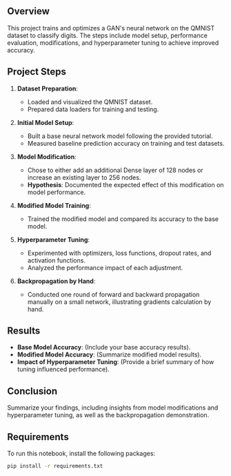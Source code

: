 ## Overview

This project trains and optimizes a GAN's neural network on the QMNIST dataset to classify digits. The steps include model setup, performance evaluation, modifications, and hyperparameter tuning to achieve improved accuracy.

## Project Steps

1. **Dataset Preparation**:
   - Loaded and visualized the QMNIST dataset.
   - Prepared data loaders for training and testing.

2. **Initial Model Setup**:
   - Built a base neural network model following the provided tutorial.
   - Measured baseline prediction accuracy on training and test datasets.

3. **Model Modification**:
   - Chose to either add an additional Dense layer of 128 nodes or increase an existing layer to 256 nodes.
   - **Hypothesis**: Documented the expected effect of this modification on model performance.

4. **Modified Model Training**:
   - Trained the modified model and compared its accuracy to the base model.

5. **Hyperparameter Tuning**:
   - Experimented with optimizers, loss functions, dropout rates, and activation functions.
   - Analyzed the performance impact of each adjustment.

6. **Backpropagation by Hand**:
   - Conducted one round of forward and backward propagation manually on a small network, illustrating gradients calculation by hand.

## Results

- **Base Model Accuracy**: (Include your base accuracy results).
- **Modified Model Accuracy**: (Summarize modified model results).
- **Impact of Hyperparameter Tuning**: (Provide a brief summary of how tuning influenced performance).

## Conclusion

Summarize your findings, including insights from model modifications and hyperparameter tuning, as well as the backpropagation demonstration.

## Requirements

To run this notebook, install the following packages:
```bash
pip install -r requirements.txt
```
